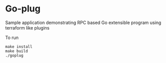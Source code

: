 # Go-plug

Sample application demonstrating RPC based Go extensible program using terraform like plugins

To run
```shell
make install
make build
./goplug
```